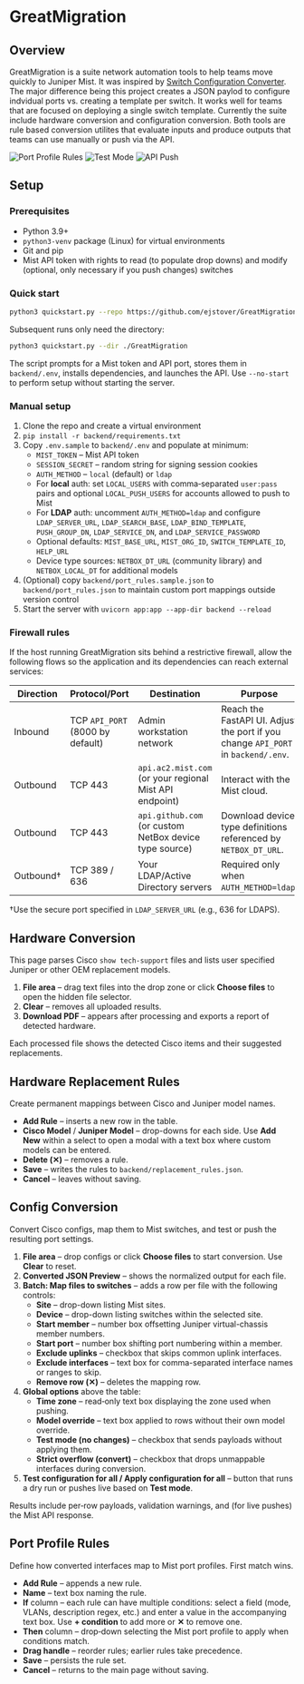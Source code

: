 # GreatMigration

## Overview

GreatMigration is a suite network automation tools to help teams move quickly to Juniper Mist. It was inspired by [Switch Configuration Converter](https://github.com/Mist-Automation-Programmability/mist_switch_converter). The major difference being this project creates a JSON paylod to configure indvidual ports vs. creating a template per switch. It works well for teams that are focused on deploying a single switch template. Currently the suite include hardware conversion and configuration conversion. Both tools are rule based conversion utilites that evaluate inputs and produce outputs that teams can use manually or push via the API. 

![Port Profile Rules](screenshots/rules.png?raw=true "Port Profile Rules")
![Test Mode](screenshots/test.png?raw=true "Test Mode")
![API Push](screenshots/push.png?raw=true "API Push")

## Setup

### Prerequisites

* Python 3.9+
* `python3-venv` package (Linux) for virtual environments
* Git and pip
* Mist API token with rights to read (to populate drop downs) and modify (optional, only necessary if you push changes) switches

### Quick start

```bash
python3 quickstart.py --repo https://github.com/ejstover/GreatMigration.git --dir ./GreatMigration --branch main
```

Subsequent runs only need the directory:

```bash
python3 quickstart.py --dir ./GreatMigration
```

The script prompts for a Mist token and API port, stores them in `backend/.env`, installs dependencies, and launches the API.  Use `--no-start` to perform setup without starting the server.

### Manual setup

1. Clone the repo and create a virtual environment
2. `pip install -r backend/requirements.txt`
3. Copy `.env.sample` to `backend/.env` and populate at minimum:
   * `MIST_TOKEN` – Mist API token
   * `SESSION_SECRET` – random string for signing session cookies
   * `AUTH_METHOD` – `local` (default) or `ldap`
   * For **local** auth: set `LOCAL_USERS` with comma‑separated `user:pass` pairs and optional `LOCAL_PUSH_USERS` for accounts allowed to push to Mist
   * For **LDAP** auth: uncomment `AUTH_METHOD=ldap` and configure `LDAP_SERVER_URL`, `LDAP_SEARCH_BASE`, `LDAP_BIND_TEMPLATE`, `PUSH_GROUP_DN`, `LDAP_SERVICE_DN`, and `LDAP_SERVICE_PASSWORD`
   * Optional defaults: `MIST_BASE_URL`, `MIST_ORG_ID`, `SWITCH_TEMPLATE_ID`, `HELP_URL`
   * Device type sources: `NETBOX_DT_URL` (community library) and `NETBOX_LOCAL_DT` for additional models
4. (Optional) copy `backend/port_rules.sample.json` to `backend/port_rules.json` to maintain custom port mappings outside version control
5. Start the server with `uvicorn app:app --app-dir backend --reload`

### Firewall rules

If the host running GreatMigration sits behind a restrictive firewall, allow the
following flows so the application and its dependencies can reach external
services:

| Direction | Protocol/Port | Destination | Purpose |
|-----------|---------------|-------------|---------|
| Inbound   | TCP `API_PORT` (8000 by default) | Admin workstation network | Reach the FastAPI UI. Adjust the port if you change `API_PORT` in `backend/.env`. |
| Outbound  | TCP 443 | `api.ac2.mist.com` (or your regional Mist API endpoint) | Interact with the Mist cloud. |
| Outbound  | TCP 443 | `api.github.com` (or custom NetBox device type source) | Download device type definitions referenced by `NETBOX_DT_URL`. |
| Outbound† | TCP 389 / 636 | Your LDAP/Active Directory servers | Required only when `AUTH_METHOD=ldap`. |

†Use the secure port specified in `LDAP_SERVER_URL` (e.g., 636 for LDAPS).

## Hardware Conversion

This page parses Cisco `show tech-support` files and lists user specified Juniper or other OEM replacement models. 

1. **File area** – drag text files into the drop zone or click **Choose files** to open the hidden file selector.
2. **Clear** – removes all uploaded results.
3. **Download PDF** – appears after processing and exports a report of detected hardware.

Each processed file shows the detected Cisco items and their suggested replacements.

## Hardware Replacement Rules

Create permanent mappings between Cisco and Juniper model names.

* **Add Rule** – inserts a new row in the table.
* **Cisco Model** / **Juniper Model** – drop-downs for each side.  Use **Add New** within a select to open a modal with a text box where custom models can be entered.
* **Delete (✕)** – removes a rule.
* **Save** – writes the rules to `backend/replacement_rules.json`.
* **Cancel** – leaves without saving.

## Config Conversion

Convert Cisco configs, map them to Mist switches, and test or push the resulting port settings.

1. **File area** – drop configs or click **Choose files** to start conversion.  Use **Clear** to reset.
2. **Converted JSON Preview** – shows the normalized output for each file.
3. **Batch: Map files to switches** – adds a row per file with the following controls:
   * **Site** – drop-down listing Mist sites.
   * **Device** – drop-down listing switches within the selected site.
   * **Start member** – number box offsetting Juniper virtual-chassis member numbers.
   * **Start port** – number box shifting port numbering within a member.
   * **Exclude uplinks** – checkbox that skips common uplink interfaces.
   * **Exclude interfaces** – text box for comma-separated interface names or ranges to skip.
   * **Remove row (✕)** – deletes the mapping row.
4. **Global options** above the table:
   * **Time zone** – read‑only text box displaying the zone used when pushing.
   * **Model override** – text box applied to rows without their own model override.
   * **Test mode (no changes)** – checkbox that sends payloads without applying them.
   * **Strict overflow (convert)** – checkbox that drops unmappable interfaces during conversion.
5. **Test configuration for all / Apply configuration for all** – button that runs a dry run or pushes live based on **Test mode**.

Results include per‑row payloads, validation warnings, and (for live pushes) the Mist API response.

## Port Profile Rules

Define how converted interfaces map to Mist port profiles. First match wins.

* **Add Rule** – appends a new rule.
* **Name** – text box naming the rule.
* **If** column – each rule can have multiple conditions: select a field (mode, VLANs, description regex, etc.) and enter a value in the accompanying text box.  Use **+ condition** to add more or **✕** to remove one.
* **Then** column – drop‑down selecting the Mist port profile to apply when conditions match.
* **Drag handle** – reorder rules; earlier rules take precedence.
* **Save** – persists the rule set.
* **Cancel** – returns to the main page without saving.


